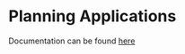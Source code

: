 # Planning Applications

Documentation can be found [here](https://buildwithtract.github.io/planning-applications)
